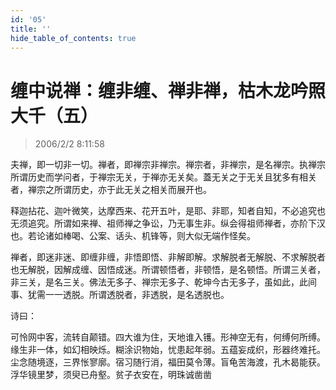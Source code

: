 ```yaml
---
id: '05'
title: ''
hide_table_of_contents: true
---
```


# 缠中说禅：缠非缠、禅非禅，枯木龙吟照大千（五）

> 2006/2/2 8:11:58

夫禅，即一切非一切。禅者，即禅宗非禅宗。禅宗者，非禅宗，是名禅宗。执禅宗所谓历史而学问者，于禅宗无关，于禅亦无关矣。蓋无关之于无关且犹多有相关者，禅宗之所谓历史，亦于此无关之相关而展开也。

释迦拈花、迦叶微笑，达摩西来、花开五叶，是耶、非耶，知者自知，不必追究也无须追究。所谓如来禅、祖师禅之争讼，乃无事生非。纵会得祖师禅者，亦阶下汉也。若论诸如棒喝、公案、话头、机锋等，则大似无端作怪矣。

禅者，即迷非迷、即缠非缠，非悟即悟、非解即解。求解脱者无解脱、不求解脱者也无解脱，因解成缠、因悟成迷。所谓顿悟者，非顿悟，是名顿悟。所谓三关者，非三关，是名三关。佛法无多子、禅宗无多子、乾坤今古无多子，虽如此，此间事、犹需一一透脱。所谓透脱者，非透脱，是名透脱也。

诗曰：

可怜网中客，流转自颠错。四大谁为住，天地谁入镬。形神空无有，何缚何所缚。<br/>
缘生非一体，如幻相映烁。糊涂识物始，忧患起年弱。五蕴妄成织，形器终难托。<br/>
尘念随境逐，三界怅寥廓。宿习随行消，福田莫令薄。盲龟苦海渡，孔木曷能获。<br/>
浮华镜里梦，须臾已舟壑。贫子衣安在，明珠诚凿凿